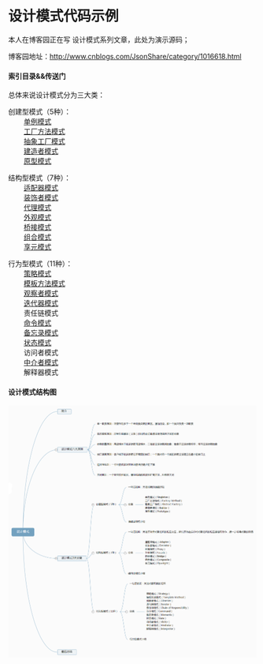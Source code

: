 # 设计模式代码示例

本人在博客园正在写 设计模式系列文章，此处为演示源码；

博客园地址：http://www.cnblogs.com/JsonShare/category/1016618.html

#### 索引目录&&传送门

总体来说设计模式分为三大类：

创建型模式（5种）：<br>
&nbsp;&nbsp;&nbsp;&nbsp;&nbsp;&nbsp;&nbsp;&nbsp;[单例模式](http://www.cnblogs.com/JsonShare/p/7093947.html)<br>
&nbsp;&nbsp;&nbsp;&nbsp;&nbsp;&nbsp;&nbsp;&nbsp;[工厂方法模式](http://www.cnblogs.com/JsonShare/p/7098376.html)<br>
&nbsp;&nbsp;&nbsp;&nbsp;&nbsp;&nbsp;&nbsp;&nbsp;[抽象工厂模式](http://www.cnblogs.com/JsonShare/p/7098376.html)<br>
&nbsp;&nbsp;&nbsp;&nbsp;&nbsp;&nbsp;&nbsp;&nbsp;[建造者模式](http://www.cnblogs.com/JsonShare/p/7133403.html)<br>
&nbsp;&nbsp;&nbsp;&nbsp;&nbsp;&nbsp;&nbsp;&nbsp;[原型模式](http://www.cnblogs.com/JsonShare/p/7300124.html)<br>

结构型模式（7种）：<br>
&nbsp;&nbsp;&nbsp;&nbsp;&nbsp;&nbsp;&nbsp;&nbsp;[适配器模式](http://www.cnblogs.com/JsonShare/p/7170267.html)<br>
&nbsp;&nbsp;&nbsp;&nbsp;&nbsp;&nbsp;&nbsp;&nbsp;[装饰者模式](http://www.cnblogs.com/JsonShare/p/7193632.html)<br>
&nbsp;&nbsp;&nbsp;&nbsp;&nbsp;&nbsp;&nbsp;&nbsp;[代理模式](http://www.cnblogs.com/JsonShare/p/7161324.html)<br>
&nbsp;&nbsp;&nbsp;&nbsp;&nbsp;&nbsp;&nbsp;&nbsp;[外观模式](http://www.cnblogs.com/JsonShare/p/7121383.html)<br>
&nbsp;&nbsp;&nbsp;&nbsp;&nbsp;&nbsp;&nbsp;&nbsp;[桥接模式](http://www.cnblogs.com/JsonShare/p/7233342.html)<br>
&nbsp;&nbsp;&nbsp;&nbsp;&nbsp;&nbsp;&nbsp;&nbsp;[组合模式](http://www.cnblogs.com/JsonShare/p/7239560.html)<br>
&nbsp;&nbsp;&nbsp;&nbsp;&nbsp;&nbsp;&nbsp;&nbsp;[享元模式](http://www.cnblogs.com/JsonShare/p/7338419.html)<br>

行为型模式（11种）：<br>
&nbsp;&nbsp;&nbsp;&nbsp;&nbsp;&nbsp;&nbsp;&nbsp;[策略模式](http://www.cnblogs.com/JsonShare/p/7109983.html)<br>
&nbsp;&nbsp;&nbsp;&nbsp;&nbsp;&nbsp;&nbsp;&nbsp;[模板方法模式](http://www.cnblogs.com/JsonShare/p/7120451.html)<br>
&nbsp;&nbsp;&nbsp;&nbsp;&nbsp;&nbsp;&nbsp;&nbsp;[观察者模式](http://www.cnblogs.com/JsonShare/p/7270546.html)<br>
&nbsp;&nbsp;&nbsp;&nbsp;&nbsp;&nbsp;&nbsp;&nbsp;[迭代器模式](http://www.cnblogs.com/JsonShare/p/7196615.html)<br>
&nbsp;&nbsp;&nbsp;&nbsp;&nbsp;&nbsp;&nbsp;&nbsp;责任链模式<br>
&nbsp;&nbsp;&nbsp;&nbsp;&nbsp;&nbsp;&nbsp;&nbsp;[命令模式](http://www.cnblogs.com/JsonShare/p/7202133.html)<br>
&nbsp;&nbsp;&nbsp;&nbsp;&nbsp;&nbsp;&nbsp;&nbsp;[备忘录模式](http://www.cnblogs.com/JsonShare/p/7283972.html)<br>
&nbsp;&nbsp;&nbsp;&nbsp;&nbsp;&nbsp;&nbsp;&nbsp;[状态模式](http://www.cnblogs.com/JsonShare/p/7246915.html)<br>
&nbsp;&nbsp;&nbsp;&nbsp;&nbsp;&nbsp;&nbsp;&nbsp;访问者模式<br>
&nbsp;&nbsp;&nbsp;&nbsp;&nbsp;&nbsp;&nbsp;&nbsp;[中介者模式](http://www.cnblogs.com/JsonShare/p/7263876.html)<br>
&nbsp;&nbsp;&nbsp;&nbsp;&nbsp;&nbsp;&nbsp;&nbsp;解释器模式<br>

#### 设计模式结构图

![image](https://github.com/JsonShare/DesignPattern/raw/master/Images/总结.png)

